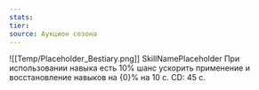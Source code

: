 ```yaml
---
stats: 
tier: 
source: Аукцион сезона
---
```

![[Temp/Placeholder_Bestiary.png]]
SkillNamePlaceholder
При использовании навыка есть 10% шанс ускорить применение и восстановление навыков на {0}% на 10 с. CD: 45 с.

